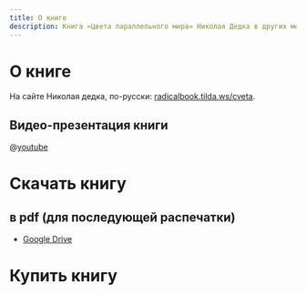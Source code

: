 ```yaml
---
title: О книге
description: Книга «Цвета параллельного мира» Николая Дедка в других медиумах.
---
```


# О книге

На сайте Николая дедка, по-русски: [radicalbook.tilda.ws/cveta](https://radicalbook.tilda.ws/cveta).

## Видео-презентация книги

@[youtube](xs5PBr93JP8)

# Скачать книгу 

## в pdf (для последующей распечатки)

- [Google Drive](https://drive.google.com/file/d/13IompHj21clhnefzu61u8iib-sJvzZ9a/view)


# Купить книгу


